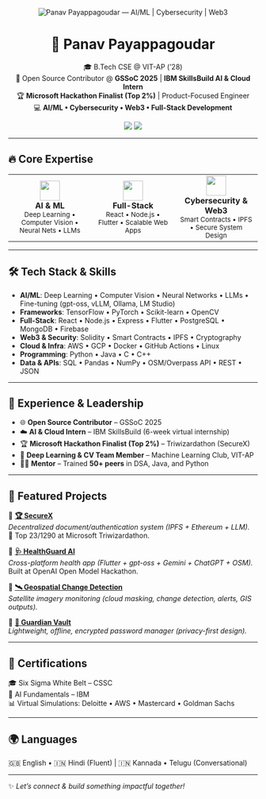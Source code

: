 <p align="center">
  <img src="https://svg-banners.vercel.app/api?type=typeWriter&text1=Panav%20Payappagoudar%20⚡%20AI%2FML%20|%20Cybersecurity%20|%20Web3&width=1200&height=200" alt="Panav Payappagoudar — AI/ML | Cybersecurity | Web3"/>
</p>




<div align="center">

# 🚀 **Panav Payappagoudar**
🎓 B.Tech CSE @ VIT-AP (’28)  
💼 Open Source Contributor @ **GSSoC 2025** | **IBM SkillsBuild AI & Cloud Intern**  
🏆 **Microsoft Hackathon Finalist (Top 2%)** | Product-Focused Engineer  
💻 **AI/ML • Cybersecurity • Web3 • Full-Stack Development**

<p>
<a href="https://www.linkedin.com/in/panav-payappagoudar/"><img src="https://img.shields.io/badge/LinkedIn-0A66C2?style=flat&logo=linkedin&logoColor=white"/></a>
<a href="mailto:panav.24bce7077@vitapstudent.ac.in"><img src="https://img.shields.io/badge/Email-D14836?style=flat&logo=gmail&logoColor=white"/></a>
</p>

</div>

---

## 🔥 Core Expertise
<div align="center">

<table>
<tr>
<td align="center" width="33%">
<img src="https://cdn.jsdelivr.net/gh/devicons/devicon/icons/python/python-original.svg" width="40"/><br/>
<strong>AI & ML</strong><br/>
<sub>Deep Learning • Computer Vision • Neural Nets • LLMs</sub>
</td>
<td align="center" width="33%">
<img src="https://cdn.jsdelivr.net/gh/devicons/devicon/icons/react/react-original.svg" width="40"/><br/>
<strong>Full-Stack</strong><br/>
<sub>React • Node.js • Flutter • Scalable Web Apps</sub>
</td>
<td align="center" width="33%">
<img src="https://cdn.jsdelivr.net/gh/devicons/devicon/icons/solidity/solidity-original.svg" width="40"/><br/>
<strong>Cybersecurity & Web3</strong><br/>
<sub>Smart Contracts • IPFS • Secure System Design</sub>
</td>
</tr>
</table>

</div>

---

## 🛠️ Tech Stack & Skills  

- **AI/ML**: Deep Learning • Computer Vision • Neural Networks • LLMs • Fine-tuning (gpt-oss, vLLM, Ollama, LM Studio)  
- **Frameworks**: TensorFlow • PyTorch • Scikit-learn • OpenCV  
- **Full-Stack**: React • Node.js • Express • Flutter • PostgreSQL • MongoDB • Firebase  
- **Web3 & Security**: Solidity • Smart Contracts • IPFS • Cryptography  
- **Cloud & Infra**: AWS • GCP • Docker • GitHub Actions • Linux  
- **Programming**: Python • Java • C • C++  
- **Data & APIs**: SQL • Pandas • NumPy • OSM/Overpass API • REST • JSON  

---

## 💼 Experience & Leadership
- 🌐 **Open Source Contributor** – GSSoC 2025  
- ☁️ **AI & Cloud Intern** – IBM SkillsBuild (6-week virtual internship)  
- 🏆 **Microsoft Hackathon Finalist (Top 2%)** – Triwizardathon (SecureX)  
- 🎯 **Deep Learning & CV Team Member** – Machine Learning Club, VIT-AP  
- 👨‍🏫 **Mentor** – Trained **50+ peers** in DSA, Java, and Python  

---

## 🚀 Featured Projects  

💠 **[🏆 SecureX](https://github.com/dheerajs60/FinalSecureX)**  
*Decentralized document/authentication system (IPFS + Ethereum + LLM).*  
🏅 Top 23/1290 at Microsoft Triwizardathon.  

💠 **[🩺 HealthGuard AI](#)**  
*Cross-platform health app (Flutter + gpt-oss + Gemini + ChatGPT + OSM).*  
Built at OpenAI Open Model Hackathon.  

💠 **[🛰️ Geospatial Change Detection](https://github.com/Dabbe-hub/Geospatial-Change-Detection-and-Alert-System)**  
*Satellite imagery monitoring (cloud masking, change detection, alerts, GIS outputs).*  

💠 **[🔐 Guardian Vault](https://github.com/Hari4507/easy-secure-keep)**  
*Lightweight, offline, encrypted password manager (privacy-first design).*  

---

## 📜 Certifications
🎓 Six Sigma White Belt – CSSC  
🤖 AI Fundamentals – IBM  
📊 Virtual Simulations: Deloitte • AWS • Mastercard • Goldman Sachs  

---

## 🌍 Languages
🇬🇧 English • 🇮🇳 Hindi (Fluent) | 🇮🇳 Kannada • Telugu (Conversational)  

---

✨ *Let’s connect & build something impactful together!*  
